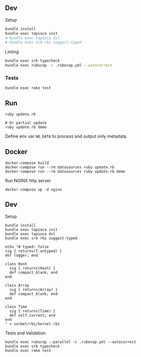 ## Dev

Setup
```sh
bundle install
bundle exec tapioca init
# bundle exec tapioca dsl
# bundle exec srb rbi suggest-typed
```

Linting
```sh
bundle exec srb typecheck
bundle exec rubocop -c .rubocop.yml --autocorrect
```

### Tests

```
bundle exec rake test
```

## Run

```
ruby update.rb

# Or partial update
ruby update.rb demo
```

Define env var `NO_DATA` to process and output only metadata.

## Docker

```
docker-compose build
docker-compose run --rm datasources ruby update.rb
docker-compose run --rm datasources ruby update.rb demo
```

Run NGINX http server
```
docker-compose up -d nginx
```

## Dev

Setup
```
bundle install
bundle exec tapioca init
bundle exec tapioca dsl
bundle exec srb rbi suggest-typed

echo "# typed: false
sig { returns(T.untyped) }
def logger; end

class Hash
  sig { returns(Hash) }
  def compact_blank; end
end

class Array
  sig { returns(Array) }
  def compact_blank; end
end

class Time
  sig { returns(Time) }
  def self.current; end
end
" > sorbet/rbi/kernel.rbi
```

Tests and Validation
```
bundle exec rubocop --parallel -c .rubocop.yml --autocorrect
bundle exec srb typecheck
bundle exec rake test
```
